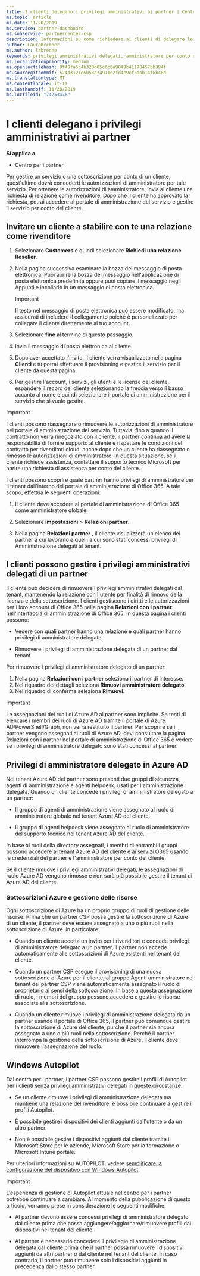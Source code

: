 ```yaml
---
title: I clienti delegano i privilegi amministrativi ai partner | Centro per i partner
ms.topic: article
ms.date: 11/20/2019
ms.service: partner-dashboard
ms.subservice: partnercenter-csp
description: Informazioni su come richiedere ai clienti di delegare le autorizzazioni di amministratore a un rivenditore o rimuovere le stesse autorizzazioni e come usare le autorizzazioni.
author: LauraBrenner
ms.author: labrenne
keywords: privilegi amministrativi delegati, amministratore per conto di, Rimuovi privilegi, DAP, AOBO
ms.localizationpriority: medium
ms.openlocfilehash: 8f49fa5c4b320d05c6c6a9049b41170457bb394f
ms.sourcegitcommit: 524d3121e5053a74911e2fd4e9cf5aab14f6b48d
ms.translationtype: MT
ms.contentlocale: it-IT
ms.lasthandoff: 11/20/2019
ms.locfileid: "74253476"
---
```

# <a name="customers-delegate-administration-privileges-to-partners"></a>I clienti delegano i privilegi amministrativi ai partner

**Si applica a**

-  Centro per i partner

Per gestire un servizio o una sottoscrizione per conto di un cliente, quest'ultimo dovrà concederti le autorizzazioni di amministratore per tale servizio. Per ottenere le autorizzazioni di amministratore, invia al cliente una richiesta di relazione come rivenditore. Dopo che il cliente ha approvato la richiesta, potrai accedere al portale di amministrazione del servizio e gestire il servizio per conto del cliente. 

## <a name="invite-a-customer-to-establish-a-reseller-relationship-with-you"></a>Invitare un cliente a stabilire con te una relazione come rivenditore

1.  Selezionare **Customers** e quindi selezionare **Richiedi una relazione Reseller**.

2.  Nella pagina successiva esaminare la bozza del messaggio di posta elettronica. Puoi aprire la bozza del messaggio nell'applicazione di posta elettronica predefinita oppure puoi copiare il messaggio negli Appunti e incollarlo in un messaggio di posta elettronica. 

    >[!IMPORTANT]
    >Il testo nel messaggio di posta elettronica può essere modificato, ma assicurati di includere il collegamento poiché è personalizzato per collegare il cliente direttamente al tuo account. 
    
3.  Selezionare **fine** al termine di questo passaggio.

4.  Invia il messaggio di posta elettronica al cliente.

5.  Dopo aver accettato l'invito, il cliente verrà visualizzato nella pagina **Clienti** e tu potrai effettuare il provisioning e gestire il servizio per il cliente da questa pagina.

6.  Per gestire l'account, i servizi, gli utenti e le licenze del cliente, espandere il record del cliente selezionando la freccia verso il basso accanto al nome e quindi selezionare il portale di amministrazione per il servizio che si vuole gestire.

>[!IMPORTANT]  
>I clienti possono riassegnare o rimuovere le autorizzazioni di amministratore nel portale di amministrazione del servizio. Tuttavia, fino a quando il contratto non verrà rinegoziato con il cliente, il partner continua ad avere la responsabilità di fornire supporto al cliente e rispettare le condizioni del contratto per rivenditori cloud, anche dopo che un cliente ha riassegnato o rimosso le autorizzazioni di amministratore. In questa situazione, se il cliente richiede assistenza, contattare il supporto tecnico Microsoft per aprire una richiesta di assistenza per conto del cliente.

I clienti possono scoprire quale partner hanno privilegi di amministratore per il tenant dall'interno del portale di amministrazione di Office 365. A tale scopo, effettua le seguenti operazioni:

1. Il cliente deve accedere al portale di amministrazione di Office 365 come amministratore globale.

2. Selezionare **impostazioni** > **Relazioni partner**.

3. Nella pagina **Relazioni partner** , il cliente visualizzerà un elenco dei partner a cui lavorano e quelli a cui sono stati concessi privilegi di Amministrazione delegati al tenant.

## <a name="customers-can-manage-a-partners-delegated-admin-privileges"></a>I clienti possono gestire i privilegi amministrativi delegati di un partner 

Il cliente può decidere di rimuovere i privilegi amministrativi delegati dal tenant, mantenendo la relazione con l'utente per finalità di rinnovo della licenza e della sottoscrizione. I clienti gestiscono i diritti e le autorizzazioni per i loro account di Office 365 nella pagina **Relazioni con i partner** nell'interfaccia di amministrazione di Office 365. In questa pagina i clienti possono:

- Vedere con quali partner hanno una relazione e quali partner hanno privilegi di amministratore delegato

- Rimuovere i privilegi di amministrazione delegata di un partner dal tenant

Per rimuovere i privilegi di amministratore delegato di un partner:

1. Nella pagina **Relazioni con i partner** seleziona il partner di interesse.
2. Nel riquadro dei dettagli seleziona **Rimuovi amministratore delegato**.
3. Nel riquadro di conferma seleziona **Rimuovi**.

>[!IMPORTANT]  
>Le assegnazioni dei ruoli di Azure AD al partner sono implicite. Se tenti di elencare i membri dei ruoli di Azure AD tramite il portale di Azure AD/PowerShell/Graph, non verrà restituito il partner. Per scoprire se i partner vengono assegnati ai ruoli di Azure AD, devi consultare la pagina Relazioni con i partner nel portale di amministrazione di Office 365 e vedere se i privilegi di amministratore delegato sono stati concessi al partner.

## <a name="delegated-admin-privileges-in-azure-ad"></a>Privilegi di amministratore delegato in Azure AD 

Nel tenant Azure AD del partner sono presenti due gruppi di sicurezza, agenti di amministrazione e agenti helpdesk, usati per l'amministrazione delegata. Quando un cliente concede i privilegi di amministratore delegato a un partner:

- Il gruppo di agenti di amministrazione viene assegnato al ruolo di amministratore globale nel tenant Azure AD del cliente.

- Il gruppo di agenti helpdesk viene assegnato al ruolo di amministratore del supporto tecnico nel tenant Azure AD del cliente.

In base ai ruoli della directory assegnati, i membri di entrambi i gruppi possono accedere al tenant Azure AD del cliente e ai servizi O365 usando le credenziali del partner e l'amministratore per conto del cliente.

Se il cliente rimuove i privilegi amministrativi delegati, le assegnazioni di ruolo Azure AD vengono rimosse e non sarà più possibile gestire il tenant di Azure AD del cliente.

### <a name="azure-subscriptions-and-resource-management"></a>Sottoscrizioni Azure e gestione delle risorse

Ogni sottoscrizione di Azure ha un proprio gruppo di ruoli di gestione delle risorse. Prima che un partner CSP possa gestire la sottoscrizione di Azure di un cliente, il partner deve essere assegnato a uno o più ruoli nella sottoscrizione di Azure. In particolare:

- Quando un cliente accetta un invito per i rivenditori e concede privilegi di amministratore delegato a un partner, il partner non accede automaticamente alle sottoscrizioni di Azure esistenti nel tenant del cliente.

- Quando un partner CSP esegue il provisioning di una nuova sottoscrizione di Azure per il cliente, al gruppo Agenti amministratore nel tenant del partner CSP viene automaticamente assegnato il ruolo di proprietario ai sensi della sottoscrizione. In base a questa assegnazione di ruolo, i membri del gruppo possono accedere e gestire le risorse associate alla sottoscrizione.

- Quando un cliente rimuove i privilegi di amministrazione delegata da un partner usando il portale di Office 365, il partner può comunque gestire la sottoscrizione di Azure del cliente, purché il partner sia ancora assegnato a uno o più ruoli nella sottoscrizione. Perché il partner interrompa la gestione della sottoscrizione di Azure, il cliente deve rimuovere l'assegnazione del ruolo.

## <a name="windows-autopilot"></a>Windows Autopilot

<!--Maggie, 12/5/18 - Removed table showing what different CSP partner types can and can't do because all partner types are now in parity. As per Bhavya Chopra in bug 19841770.-->

Dal centro per i partner, i partner CSP possono gestire i profili di Autopilot per i clienti senza privilegi amministrativi delegati in queste circostanze: 

- Se un cliente rimuove i privilegi di amministrazione delegata ma mantiene una relazione del rivenditore, è possibile continuare a gestire i profili Autopilot.

- È possibile gestire i dispositivi dei clienti aggiunti dall'utente o da un altro partner. 

- Non è possibile gestire i dispositivi aggiunti dal cliente tramite il Microsoft Store per le aziende, Microsoft Store per la formazione o Microsoft Intune portale.

Per ulteriori informazioni su AUTOPILOT, vedere [semplificare la configurazione del dispositivo con Windows Autopilot](https://docs.microsoft.com/partner-center/autopilot).

>[!IMPORTANT]  
>L'esperienza di gestione di Autopilot attuale nel centro per i partner potrebbe continuare a cambiare. Al momento della pubblicazione di questo articolo, verranno prese in considerazione le seguenti modifiche:

- Al partner devono essere concessi privilegi di amministratore delegato dal cliente prima che possa aggiungere/aggiornare/rimuovere profili dai dispositivi nel tenant del cliente.

- Al partner è necessario concedere il privilegio di amministrazione delegata dal cliente prima che il partner possa rimuovere i dispositivi aggiunti da altri partner o dal cliente nel tenant del cliente. In caso contrario, il partner può rimuovere solo i dispositivi aggiunti in precedenza dallo stesso partner.
